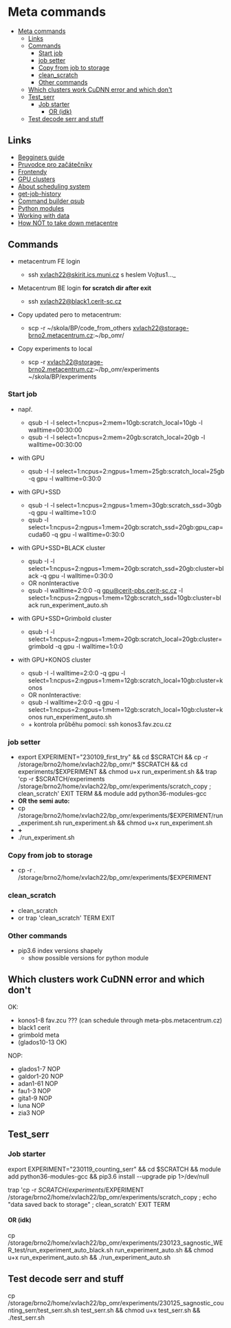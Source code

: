 # Meta commands
- [Meta commands](#meta-commands)
  - [Links](#links)
  - [Commands](#commands)
    - [Start job](#start-job)
    - [job setter](#job-setter)
    - [Copy from job to storage](#copy-from-job-to-storage)
    - [clean\_scratch](#clean_scratch)
    - [Other commands](#other-commands)
  - [Which clusters work CuDNN error and which don't](#which-clusters-work-cudnn-error-and-which-dont)
  - [Test\_serr](#test_serr)
    - [Job starter](#job-starter)
      - [OR (idk)](#or-idk)
  - [Test decode serr and stuff](#test-decode-serr-and-stuff)

## Links
- [Begginers guide](https://wiki.metacentrum.cz/wiki/Beginners_guide)
- [Pruvodce pro začátečníky](https://wiki.metacentrum.cz/wiki/Pruvodce_pro_zacatecniky)
- [Frontendy](https://wiki.metacentrum.cz/wiki/Frontend)
- [GPU clusters](https://wiki.metacentrum.cz/wiki/GPU_clusters)
- [About scheduling system](https://wiki.metacentrum.cz/wiki/About_scheduling_system)
- [get-job-history](https://wiki.metacentrum.cz/wiki/PBS_get_job_history)
- [Command builder qsub](https://metavo.metacentrum.cz/pbsmon2/qsub_pbspro)
- [Python modules](https://metavo.metacentrum.cz/pbsmon2/qsub_pbspro)
- [Working with data](https://wiki.metacentrum.cz/wiki/Working_with_data)
- [How NOT to take down metacentre](https://www.cesnet.cz/wp-content/uploads/2021/04/Vorel_MC_2021.pdf)

## Commands
- metacentrum FE login
  - ssh xvlach22@skirit.ics.muni.cz s heslem Vojtus1…_

- Metacentrum BE login **for scratch dir after exit**
  - ssh xvlach22@black1.cerit-sc.cz

- Copy updated pero to metacentrum:
  - scp -r ~/skola/BP/code_from_others xvlach22@storage-brno2.metacentrum.cz:~/bp_omr/

- Copy experiments to local
  - scp -r xvlach22@storage-brno2.metacentrum.cz:~/bp_omr/experiments ~/skola/BP/experiments

### Start job
- např. 
  - qsub -I -l select=1:ncpus=2:mem=10gb:scratch_local=10gb -l walltime=00:30:00
  - qsub -I -l select=1:ncpus=2:mem=20gb:scratch_local=20gb -l walltime=00:30:00
- with GPU
  - qsub -I -l select=1:ncpus=2:ngpus=1:mem=25gb:scratch_local=25gb -q gpu -l walltime=0:30:0

- with GPU+SSD
  - qsub -I -l select=1:ncpus=2:ngpus=1:mem=30gb:scratch_ssd=30gb -q gpu -l walltime=1:0:0
  - qsub -l select=1:ncpus=2:ngpus=1:mem=20gb:scratch_ssd=20gb:gpu_cap=cuda60 -q gpu -l walltime=0:30:0
- with GPU+SSD+BLACK cluster
  - qsub -I -l select=1:ncpus=2:ngpus=1:mem=20gb:scratch_ssd=20gb:cluster=black -q gpu -l walltime=0:30:0
  - OR nonInteractive
  - qsub -l walltime=2:0:0 -q gpu@cerit-pbs.cerit-sc.cz -l select=1:ncpus=2:ngpus=1:mem=12gb:scratch_ssd=10gb:cluster=black run_experiment_auto.sh
- with GPU+SSD+Grimbold cluster
  - qsub -I -l select=1:ncpus=2:ngpus=1:mem=20gb:scratch_local=20gb:cluster=grimbold -q gpu -l walltime=1:0:0
- with GPU+KONOS cluster
  - qsub -I -l walltime=2:0:0 -q gpu -l select=1:ncpus=2:ngpus=1:mem=12gb:scratch_local=10gb:cluster=konos
  - OR nonInteractive:
  - qsub -l walltime=2:0:0 -q gpu -l select=1:ncpus=2:ngpus=1:mem=12gb:scratch_local=10gb:cluster=konos run_experiment_auto.sh
  - \+ kontrola průběhu pomocí: ssh konos3.fav.zcu.cz

### job setter
- export EXPERIMENT="230109_first_try" && cd \$SCRATCH && cp -r /storage/brno2/home/xvlach22/bp_omr/\* \$SCRATCH && cd experiments/$EXPERIMENT && chmod u+x run_experiment.sh && trap 'cp -r $SCRATCH/experiments /storage/brno2/home/xvlach22/bp_omr/experiments/scratch_copy ; clean_scratch' EXIT TERM && module add python36-modules-gcc
- **OR the semi auto:**
- cp /storage/brno2/home/xvlach22/bp_omr/experiments/$EXPERIMENT/run_experiment.sh run_experiment.sh && chmod u+x run_experiment.sh
- **+**
- ./run_experiment.sh

### Copy from job to storage
- cp -r . /storage/brno2/home/xvlach22/bp_omr/experiments/$EXPERIMENT

### clean_scratch
- clean_scratch 
- or trap 'clean_scratch' TERM EXIT

### Other commands

- pip3.6 index versions shapely
  - show possible versions for python module


## Which clusters work CuDNN error and which don't
OK:
- konos1-8    fav.zcu ??? (can schedule through meta-pbs.metacentrum.cz)
- black1      cerit
- grimbold    meta
- (glados10-13 OK)

NOP:
- glados1-7   NOP
- galdor1-20  NOP
- adan1-61    NOP
- fau1-3      NOP
- gita1-9     NOP
- luna        NOP
- zia3        NOP

## Test_serr

### Job starter

export EXPERIMENT="230119_counting_serr" && cd $SCRATCH && module add python36-modules-gcc && pip3.6 install --upgrade pip 1>/dev/null

trap 'cp -r $SCRATCH/experiments/$EXPERIMENT /storage/brno2/home/xvlach22/bp_omr/experiments/scratch_copy ; echo "data saved back to storage" ; clean_scratch' EXIT TERM
#### OR (idk)
cp /storage/brno2/home/xvlach22/bp_omr/experiments/230123_sagnostic_WER_test/run_experiment_auto_black.sh run_experiment_auto.sh && chmod u+x run_experiment_auto.sh && ./run_experiment_auto.sh

## Test decode serr and stuff
cp /storage/brno2/home/xvlach22/bp_omr/experiments/230125_sagnostic_counting_serr/test_serr.sh.sh test_serr.sh && chmod u+x test_serr.sh && ./test_serr.sh